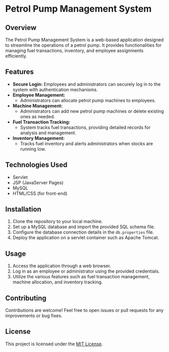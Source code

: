 # Petrol Pump Management System

## Overview
The Petrol Pump Management System is a web-based application designed to streamline the operations of a petrol pump. It provides functionalities for managing fuel transactions, inventory, and employee assignments efficiently.

## Features
- **Secure Login:** Employees and administrators can securely log in to the system with authentication mechanisms.
- **Employee Management:**
  - Administrators can allocate petrol pump machines to employees.
- **Machine Management:**
  - Administrators can add new petrol pump machines or delete existing ones as needed.
- **Fuel Transaction Tracking:** 
  - System tracks fuel transactions, providing detailed records for analysis and management.
- **Inventory Management:** 
  - Tracks fuel inventory and alerts administrators when stocks are running low.

## Technologies Used
- Servlet
- JSP (JavaServer Pages)
- MySQL
- HTML/CSS (for front-end)

## Installation
1. Clone the repository to your local machine.
2. Set up a MySQL database and import the provided SQL schema file.
3. Configure the database connection details in the `db.properties` file.
4. Deploy the application on a servlet container such as Apache Tomcat.

## Usage
1. Access the application through a web browser.
2. Log in as an employee or administrator using the provided credentials.
3. Utilize the various features such as fuel transaction management, machine allocation, and inventory tracking.

## Contributing
Contributions are welcome! Feel free to open issues or pull requests for any improvements or bug fixes.

## License
This project is licensed under the [MIT License](LICENSE).
